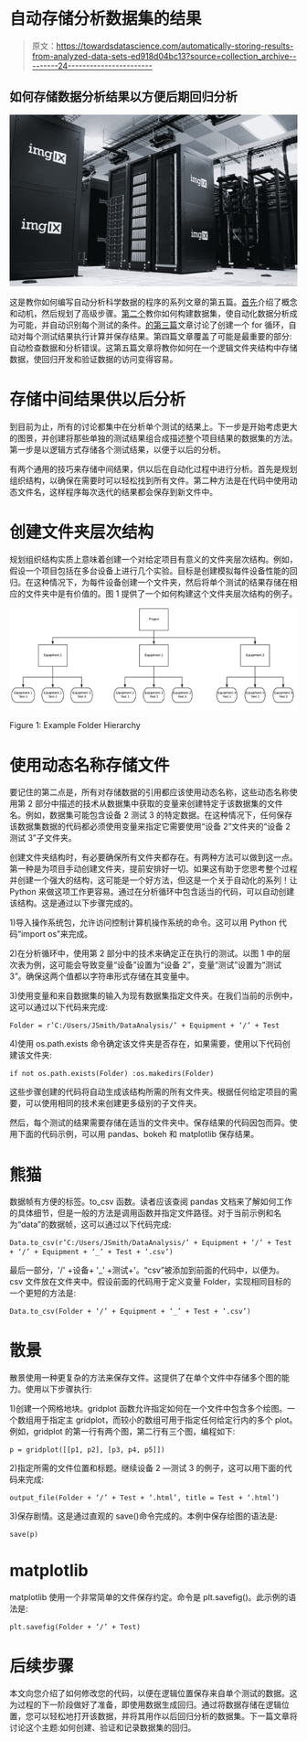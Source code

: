 # 自动存储分析数据集的结果

> 原文：<https://towardsdatascience.com/automatically-storing-results-from-analyzed-data-sets-ed918d04bc13?source=collection_archive---------24----------------------->

## 如何存储数据分析结果以方便后期回归分析

![](img/efcb5e5d235307202e8247cc49599bd8.png)

这是教你如何编写自动分析科学数据的程序的系列文章的第五篇。[首先](https://medium.com/@petergrant_81989/automating-scientific-data-analysis-part-1-c9979cd0817e)介绍了概念和动机，然后规划了高级步骤。[第二个](https://medium.com/@petergrant_81989/automating-scientific-data-analysis-part-2-12331b46003)教你如何构建数据集，使自动化数据分析成为可能，并自动识别每个测试的条件。[的第三篇](https://medium.com/@petergrant_81989/automating-analysis-of-scientific-data-sets-84f5027d6d26)文章讨论了创建一个 for 循环，自动对每个测试结果执行计算并保存结果。第四篇文章覆盖了可能是最重要的部分:自动检查数据和分析错误。这第五篇文章将教你如何在一个逻辑文件夹结构中存储数据，使回归开发和验证数据的访问变得容易。

# 存储中间结果供以后分析

到目前为止，所有的讨论都集中在分析单个测试的结果上。下一步是开始考虑更大的图景，并创建将那些单独的测试结果组合成描述整个项目结果的数据集的方法。第一步是以逻辑方式存储各个测试结果，以便于以后的分析。

有两个通用的技巧来存储中间结果，供以后在自动化过程中进行分析。首先是规划组织结构，以确保在需要时可以轻松找到所有文件。第二种方法是在代码中使用动态文件名，这样程序每次迭代的结果都会保存到新文件中。

# 创建文件夹层次结构

规划组织结构实质上意味着创建一个对给定项目有意义的文件夹层次结构。例如，假设一个项目包括在多台设备上进行几个实验。目标是创建模拟每件设备性能的回归。在这种情况下，为每件设备创建一个文件夹，然后将单个测试的结果存储在相应的文件夹中是有价值的。图 1 提供了一个如何构建这个文件夹层次结构的例子。

![](img/25bd644f1d7674cd94940299c5f7ecfa.png)

Figure 1: Example Folder Hierarchy

# 使用动态名称存储文件

要记住的第二点是，所有对存储数据的引用都应该使用动态名称，这些动态名称使用第 2 部分中描述的技术从数据集中获取的变量来创建特定于该数据集的文件名。例如，数据集可能包含设备 2 测试 3 的特定数据。在这种情况下，任何保存该数据集数据的代码都必须使用变量来指定它需要使用“设备 2”文件夹的“设备 2 测试 3”子文件夹。

创建文件夹结构时，有必要确保所有文件夹都存在。有两种方法可以做到这一点。第一种是为项目手动创建文件夹，提前安排好一切。如果这有助于您思考整个过程并创建一个强大的结构，这可能是一个好方法，但这是一个关于自动化的系列！让 Python 来做这项工作更容易。通过在分析循环中包含适当的代码，可以自动创建该结构。这是通过以下步骤完成的。

1)导入操作系统包，允许访问控制计算机操作系统的命令。这可以用 Python 代码“import os”来完成。

2)在分析循环中，使用第 2 部分中的技术来确定正在执行的测试。以图 1 中的层次表为例，这可能会导致变量“设备”设置为“设备 2”，变量“测试”设置为“测试 3”。确保这两个值都以字符串形式存储在其变量中。

3)使用变量和来自数据集的输入为现有数据集指定文件夹。在我们当前的示例中，这可以通过以下代码来完成:

```
Folder = r’C:/Users/JSmith/DataAnalysis/’ + Equipment + ‘/’ + Test
```

4)使用 os.path.exists 命令确定该文件夹是否存在，如果需要，使用以下代码创建该文件夹:

```
if not os.path.exists(Folder) :os.makedirs(Folder)
```

这些步骤创建的代码将自动生成该结构所需的所有文件夹。根据任何给定项目的需要，可以使用相同的技术来创建更多级别的子文件夹。

然后，每个测试的结果需要存储在适当的文件夹中。保存结果的代码因包而异。使用下面的代码示例，可以用 pandas、bokeh 和 matplotlib 保存结果。

# 熊猫

数据帧有方便的标签。to_csv 函数。读者应该查阅 pandas 文档来了解如何工作的具体细节，但是一般的方法是调用函数并指定文件路径。对于当前示例和名为“data”的数据帧，这可以通过以下代码完成:

```
Data.to_csv(r’C:/Users/JSmith/DataAnalysis/’ + Equipment + ‘/’ + Test + ‘/’ + Equipment + ‘_’ + Test + ‘.csv’)
```

最后一部分，'/' +设备+ '_' +测试+'。“csv”被添加到前面的代码中，以便为。csv 文件放在文件夹中。假设前面的代码用于定义变量 Folder，实现相同目标的一个更短的方法是:

```
Data.to_csv(Folder + ‘/’ + Equipment + ‘_’ + Test + ‘.csv’)
```

# 散景

散景使用一种更复杂的方法来保存文件。这提供了在单个文件中存储多个图的能力。使用以下步骤执行:

1)创建一个网格地块。gridplot 函数允许指定如何在一个文件中包含多个绘图。一个数组用于指定主 gridplot，而较小的数组可用于指定任何给定行内的多个 plot。例如，gridplot 的第一行有两个图，第二行有三个图，编程如下:

```
p = gridplot([[p1, p2], [p3, p4, p5]])
```

2)指定所需的文件位置和标题。继续设备 2 —测试 3 的例子，这可以用下面的代码来完成:

```
output_file(Folder + ‘/’ + Test + ‘.html’, title = Test + ‘.html’)
```

3)保存剧情。这是通过直观的 save()命令完成的。本例中保存绘图的语法是:

```
save(p)
```

# matplotlib

matplotlib 使用一个非常简单的文件保存约定。命令是 plt.savefig()。此示例的语法是:

```
plt.savefig(Folder + ‘/’ + Test)
```

# 后续步骤

本文向您介绍了如何修改您的代码，以便在逻辑位置保存来自单个测试的数据。这为过程的下一阶段做好了准备，即使用数据生成回归。通过将数据存储在逻辑位置，您可以轻松地打开该数据，并将其用作以后回归分析的数据集。下一篇文章将讨论这个主题:如何创建、验证和记录数据集的回归。